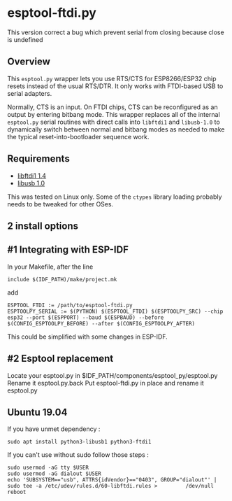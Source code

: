 # esptool-ftdi.py
This version correct a bug which prevent serial from closing because close is undefined


## Overview

This `esptool.py` wrapper lets you use RTS/CTS for ESP8266/ESP32
chip resets instead of the usual RTS/DTR.  It only works with
FTDI-based USB to serial adapters.

Normally, CTS is an input.  On FTDI chips, CTS can be reconfigured as
an output by entering bitbang mode.  This wrapper replaces all of the
internal `esptool.py` serial routines with direct calls into
`libftdi1` and `libusb-1.0` to dynamically switch between normal and
bitbang modes as needed to make the typical reset-into-bootloader
sequence work.

## Requirements

* [libftdi1 1.4](https://www.intra2net.com/en/developer/libftdi/index.php)
* [libusb 1.0](https://libusb.info/)

This was tested on Linux only.  Some of the `ctypes` library loading
probably needs to be tweaked for other OSes.

## 2 install options 
## #1 Integrating with ESP-IDF

In your Makefile, after the line

    include $(IDF_PATH)/make/project.mk

add

    ESPTOOL_FTDI := /path/to/esptool-ftdi.py
    ESPTOOLPY_SERIAL := $(PYTHON) $(ESPTOOL_FTDI) $(ESPTOOLPY_SRC) --chip esp32 --port $(ESPPORT) --baud $(ESPBAUD) --before $(CONFIG_ESPTOOLPY_BEFORE) --after $(CONFIG_ESPTOOLPY_AFTER)

This could be simplified with some changes in ESP-IDF.

## #2 Esptool replacement

Locate your esptool.py in $IDF_PATH/components/esptool_py/esptool.py
Rename it esptool.py.back
Put esptool-ftdi.py in place and rename it esptool.py

## Ubuntu 19.04
If you have unmet dependency : 

    sudo apt install python3-libusb1 python3-ftdi1

If you can't use without sudo follow those steps : 

    sudo usermod -aG tty $USER
    sudo usermod -aG dialout $USER
    echo 'SUBSYSTEM=="usb", ATTRS{idVendor}=="0403", GROUP="dialout"' | sudo tee -a /etc/udev/rules.d/60-libftdi.rules >         /dev/null
    reboot 
